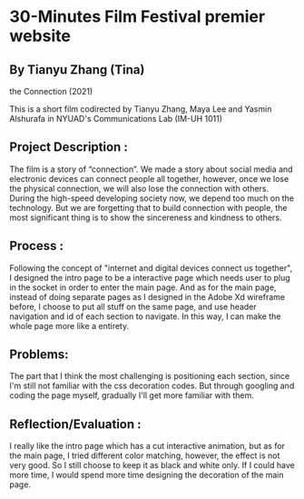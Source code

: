 # 30-Minutes Film Festival premier website
 
## By Tianyu Zhang (Tina)

the Connection (2021)

This is a short film codirected by Tianyu Zhang, Maya Lee and Yasmin Alshurafa in NYUAD's Communications Lab (IM-UH 1011)

## Project Description :

The film is a story of “connection”. We made a story about social media and electronic devices can connect people all together, however, once we lose the physical connection, we will also lose the connection with others. During the high-speed developing society now, we depend too much on the technology. But we are forgetting that to build connection with people, the most significant thing is to show the sincereness and kindness to others.

## Process :

Following the concept of "internet and digital devices connect us together", I designed the intro page to be a interactive page which needs user to plug in the socket in order to enter the main page.
And as for the main page, instead of doing separate pages as I designed in the Adobe Xd wireframe before, I choose to put all stuff on the same page, and use header navigation and id of each section to navigate. In this way, I can make the whole page more like a entirety.

## Problems:
The part that I think the most challenging is positioning each section, since I'm still not familiar with the css decoration codes. But through googling and coding the page myself, gradually I'll get more familiar with them.

## Reflection/Evaluation :

I really like the intro page which has a cut interactive animation, but as for the main page, I tried different color matching, however, the effect is not very good. So I still choose to keep it as black and white only. If I could have more time, I would spend more time designing the decoration of the main page. 
